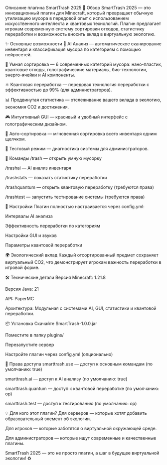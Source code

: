 Описание плагина SmartTrash 2025
🚀 Обзор
SmartTrash 2025 — это инновационный плагин для Minecraft, который превращает обычную утилизацию мусора в передовой опыт с использованием искусственного интеллекта и квантовых технологий. Плагин предлагает игрокам современную систему сортировки отходов, статистику переработки и возможность вносить вклад в виртуальную экологию.

✨ Основные возможности
🤖 AI Анализ — автоматическое сканирование инвентаря и классификация мусора по категориям с помощью нейросетей.

🚀 Умная сортировка — 6 современных категорий мусора: нано-пластик, квантовые отходы, голографические материалы, био-технологии, энерго-ячейки и AI компоненты.

⚛️ Квантовая переработка — передовая технология переработки с эффективностью до 99% (для администраторов).

📊 Продвинутая статистика — отслеживание вашего вклада в экологию, экономия CO2 и достижения.

🎮 Интуитивный GUI — красивый и удобный интерфейс с голографическим дизайном.

🔧 Авто-сортировка — мгновенная сортировка всего инвентаря одним щелчком.

🧪 Тестовый режим — диагностика системы для администраторов.

🎯 Команды
/trash — открыть умную мусорку

/trashai — AI анализ инвентаря

/trashstats — показать статистику переработки

/trashquantum — открыть квантовую переработку (требуются права)

/trashtest — запустить тестирование системы (требуются права)

🔧 Настройки
Плагин полностью настраивается через config.yml:

Интервалы AI анализа

Эффективность переработки по категориям

Настройки GUI и звуков

Параметры квантовой переработки

🌍 Экологический вклад
Каждый отсортированный предмет сохраняет виртуальный CO2, что демонстрирует игрокам важность переработки в игровой форме.

🛠️ Технические детали
Версия Minecraft: 1.21.8

Версия Java: 21

API: PaperMC

Архитектура: Модульная с системами AI, GUI, статистики и квантовой переработки.

📦 Установка
Скачайте SmartTrash-1.0.0.jar

Поместите в папку plugins/

Перезапустите сервер

Настройте плагин через config.yml (опционально)

👥 Права доступа
smarttrash.use — доступ к основным командам (по умолчанию: true)

smarttrash.ai — доступ к AI анализу (по умолчанию: true)

smarttrash.quantum — доступ к квантовой переработке (по умолчанию: op)

smarttrash.test — доступ к тестированию (по умолчанию: op)

💡 Для кого этот плагин?
Для серверов — которые хотят добавить образовательный элемент об экологии.

Для игроков — которые заботятся о виртуальной окружающей среде.

Для администраторов — которые ищут современные и качественные плагины.

SmartTrash 2025 — это не просто плагин, а шаг в будущее виртуальной экологии! ♻️
